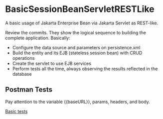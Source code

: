 # BasicSessionBeanServletRESTLike
A basic usage of Jakarta Enterprise Bean via Jakarta Servlet as REST-like.

Review the commits. They show the logical sequence to building the complete application. Basically:

- Configure the data source and parameters on persistence.xml
- Build the entity and its EJB (stateless session bean) with CRUD operations
- Create the servlet to use EJB services
- Perform tests all the time, always observing the results reflected in the database

## Postman Tests
Pay attention to the variable {{baseURL}}, params, headers, and body.

[Basic tests](https://www.postman.com/lguisso-6942859/workspace/personal-workspace/collection/47767724-d3073648-16b8-4170-a3dd-f03ed7c3c16d?action=share&creator=47767724)